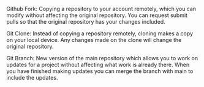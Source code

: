 Github Fork: Copying a repository to your account remotely, which you can modify without affecting the original repository. You can request submit pulls so that the original repository has your changes included.

Git Clone: Instead of copying a repository remotely, cloning makes a copy on your local device. Any changes made
on the clone will change the original repository. 

Git Branch: New version of the main repository which allows you to work on updates for a project without affecting
what work is already there. When you have finished making updates you can merge the branch with main to include the
updates.